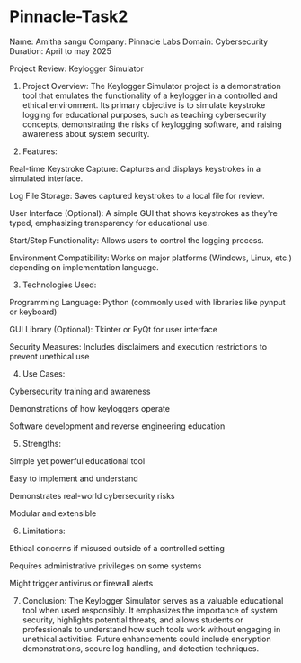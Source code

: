# Pinnacle-Task2
Name: Amitha sangu
Company: Pinnacle Labs
Domain: Cybersecurity
Duration: April to may 2025

Project Review: Keylogger Simulator

1. Project Overview:
The Keylogger Simulator project is a demonstration tool that emulates the functionality of a keylogger in a controlled and ethical environment. Its primary objective is to simulate keystroke logging for educational purposes, such as teaching cybersecurity concepts, demonstrating the risks of keylogging software, and raising awareness about system security.

2. Features:

Real-time Keystroke Capture: Captures and displays keystrokes in a simulated interface.

Log File Storage: Saves captured keystrokes to a local file for review.

User Interface (Optional): A simple GUI that shows keystrokes as they're typed, emphasizing transparency for educational use.

Start/Stop Functionality: Allows users to control the logging process.

Environment Compatibility: Works on major platforms (Windows, Linux, etc.) depending on implementation language.


3. Technologies Used:

Programming Language: Python (commonly used with libraries like pynput or keyboard)

GUI Library (Optional): Tkinter or PyQt for user interface

Security Measures: Includes disclaimers and execution restrictions to prevent unethical use


4. Use Cases:

Cybersecurity training and awareness

Demonstrations of how keyloggers operate

Software development and reverse engineering education


5. Strengths:

Simple yet powerful educational tool

Easy to implement and understand

Demonstrates real-world cybersecurity risks

Modular and extensible


6. Limitations:

Ethical concerns if misused outside of a controlled setting

Requires administrative privileges on some systems

Might trigger antivirus or firewall alerts


7. Conclusion:
The Keylogger Simulator serves as a valuable educational tool when used responsibly. It emphasizes the importance of system security, highlights potential threats, and allows students or professionals to understand how such tools work without engaging in unethical activities. Future enhancements could include encryption demonstrations, secure log handling, and detection techniques.
